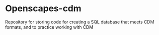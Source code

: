 # Openscapes-cdm
Repository for storing code for creating a SQL database that meets CDM formats, and to practice working with CDM
